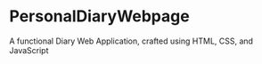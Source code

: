 # PersonalDiaryWebpage
A  functional Diary Web Application, crafted using HTML, CSS, and JavaScript
